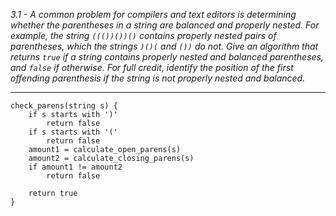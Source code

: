 *3.1 - A common problem for compilers and text editors is determining whether the parentheses in a string are balanced and properly nested. For example, the string `((())())()` contains properly nested pairs of parentheses, which the strings `)()(` and `())` do not. Give an algorithm that returns `true` if a string contains properly nested and balanced parentheses, and `false` if otherwise. For full credit, identify the position of the first offending parenthesis if the string is not properly nested and balanced.*  
***
```
check_parens(string s) {
    if s starts with ')'
        return false
    if s starts with '('
        return false
    amount1 = calculate_open_parens(s)
    amount2 = calculate_closing_parens(s)
    if amount1 != amount2
        return false
    
    return true
}
```
